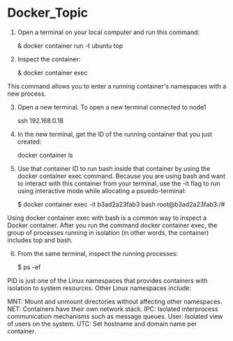 # Docker_Topic

1. Open a terminal on your local computer and run this command:

    & docker container run -t ubuntu top

2. Inspect the container:

    & docker container exec

This command allows you to enter a running container's namespaces with a new process.

3. Open a new terminal. To open a new terminal connected to node1

    ssh 192.168.0.18

4. In the new terminal, get the ID of the running container that you just created:

    docker container ls 

5. Use that container ID to run bash inside that container by using the docker container exec command. Because you are using bash and want to interact with this container from your terminal, use the -it flag to run using interactive mode while allocating a psuedo-terminal:

    $ docker container exec -it b3ad2a23fab3 bash 
    root@b3ad2a23fab3:/#

Using docker container exec with bash is a common way to inspect a Docker container.
After you run the command docker container exec, the group of processes running in isolation (in other words, the container) includes top and bash.

6. From the same terminal, inspect the running processes:

    $ ps -ef


PID is just one of the Linux namespaces that provides containers with isolation to system resources. Other Linux namespaces include:

MNT: Mount and unmount directories without affecting other namespaces.
NET: Containers have their own network stack.
IPC: Isolated interprocess communication mechanisms such as message queues.
User: Isolated view of users on the system.
UTC: Set hostname and domain name per container.
